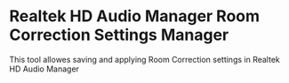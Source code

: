 # Realtek HD Audio Manager Room Correction Settings Manager
This tool allowes saving and applying Room Correction settings in Realtek HD Audio Manager
